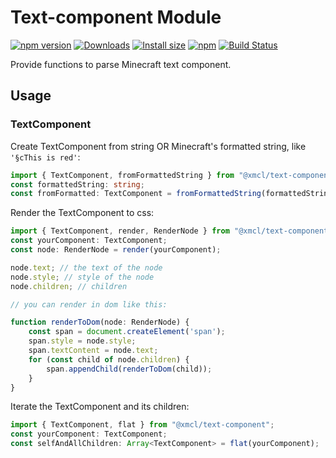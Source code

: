 # Text-component Module

[![npm version](https://img.shields.io/npm/v/@xmcl/text-component.svg)](https://www.npmjs.com/package/@xmcl/text-component)
[![Downloads](https://img.shields.io/npm/dm/@xmcl/text-component.svg)](https://npmjs.com/@xmcl/text-component)
[![Install size](https://packagephobia.now.sh/badge?p=@xmcl/text-component)](https://packagephobia.now.sh/result?p=@xmcl/text-component)
[![npm](https://img.shields.io/npm/l/@xmcl/minecraft-launcher-core.svg)](https://github.com/voxelum/minecraft-launcher-core-node/blob/master/LICENSE)
[![Build Status](https://github.com/voxelum/minecraft-launcher-core-node/workflows/Build/badge.svg)](https://github.com/Voxelum/minecraft-launcher-core-node/actions?query=workflow%3ABuild)

Provide functions to parse Minecraft text component.

## Usage

### TextComponent

Create TextComponent from string OR Minecraft's formatted string, like `'§cThis is red'`:

```ts
import { TextComponent, fromFormattedString } from "@xmcl/text-component";
const formattedString: string;
const fromFormatted: TextComponent = fromFormattedString(formattedString);
```

Render the TextComponent to css:

```ts
import { TextComponent, render, RenderNode } from "@xmcl/text-component";
const yourComponent: TextComponent;
const node: RenderNode = render(yourComponent);

node.text; // the text of the node
node.style; // style of the node
node.children; // children

// you can render in dom like this:

function renderToDom(node: RenderNode) {
    const span = document.createElement('span');
    span.style = node.style;
    span.textContent = node.text;
    for (const child of node.children) {
        span.appendChild(renderToDom(child));
    }
} 
```

Iterate the TextComponent and its children:

```ts
import { TextComponent, flat } from "@xmcl/text-component";
const yourComponent: TextComponent;
const selfAndAllChildren: Array<TextComponent> = flat(yourComponent);
```
